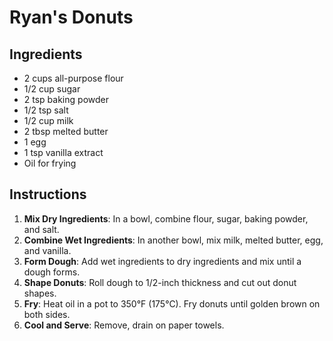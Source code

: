 # Ryan's Donuts

## Ingredients
- 2 cups all-purpose flour
- 1/2 cup sugar
- 2 tsp baking powder
- 1/2 tsp salt
- 1/2 cup milk
- 2 tbsp melted butter
- 1 egg
- 1 tsp vanilla extract
- Oil for frying

## Instructions
1. **Mix Dry Ingredients**: In a bowl, combine flour, sugar, baking powder, and salt.
2. **Combine Wet Ingredients**: In another bowl, mix milk, melted butter, egg, and vanilla.
3. **Form Dough**: Add wet ingredients to dry ingredients and mix until a dough forms.
4. **Shape Donuts**: Roll dough to 1/2-inch thickness and cut out donut shapes.
5. **Fry**: Heat oil in a pot to 350°F (175°C). Fry donuts until golden brown on both sides.
6. **Cool and Serve**: Remove, drain on paper towels.